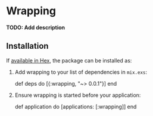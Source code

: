 # Wrapping

**TODO: Add description**

## Installation

If [available in Hex](https://hex.pm/docs/publish), the package can be installed as:

  1. Add wrapping to your list of dependencies in `mix.exs`:

        def deps do
          [{:wrapping, "~> 0.0.1"}]
        end

  2. Ensure wrapping is started before your application:

        def application do
          [applications: [:wrapping]]
        end
